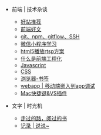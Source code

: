 * 前端 | 技术杂谈
    * [好站推荐](前端技术个人积累/0001-好站推荐.md)
    * [前端好文](前端技术个人积累/0002-好文链接.md)
    * [git、npm、gitflow、SSH](前端技术个人积累/0003-git-npm-ssh.md)
    * [微信小程序学习](前端技术个人积累/0004-微信小程序学习记录.md)
    * [html5播放rtsp方案](前端技术个人积累/0005-html5播放rtsp方案.md)
    * [什么是前端工程化](前端技术个人积累/0006-什么是前端工程化.md)
    * [Javascript](前端技术个人积累/0007-Javascript.md)
    * [CSS](前端技术个人积累/0008-CSS.md)
    * [浏览器-书签](前端技术个人积累/0009-书签.md)
    * [webapp | 移动端嵌入到app调试](前端技术个人积累/0010-移动端调试.md)
    * [Mac快捷键&VS插件](前端技术个人积累/0011-快捷键.md)

* 文字 | 时光机
    * [走过的路，阅过的书](文字驿站/文字)
    * [记录 | 说说~](文字驿站/闲言碎语&日记.md)

